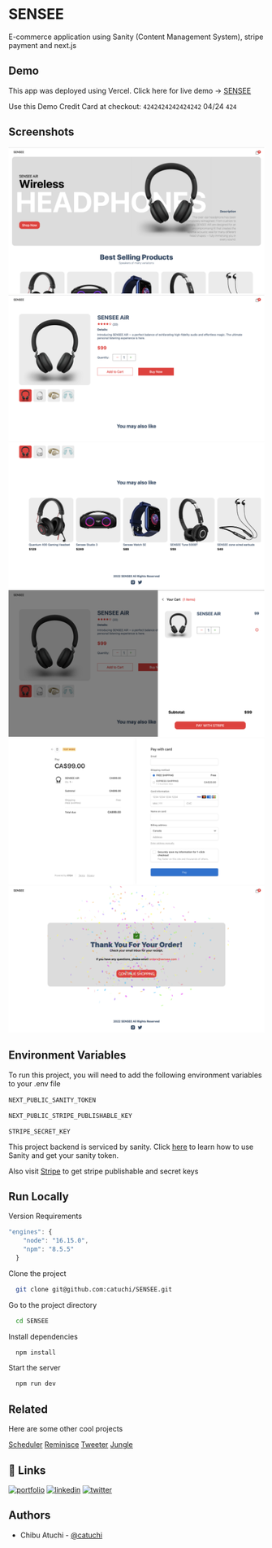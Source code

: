 # SENSEE

E-commerce application using Sanity (Content Management System), stripe payment and next.js

## Demo

This app was deployed using Vercel. Click here for live demo -> [SENSEE](https://sensee.vercel.app/)

Use this Demo Credit Card at checkout: `4242424242424242` 04/24 `424`

## Screenshots

![Home Page](https://github.com/catuchi/SENSEE/blob/main/public/assets/homepage.png?raw=true)
![Product Details](https://github.com/catuchi/SENSEE/blob/main/public/assets/productDetails.png?raw=true)
![Products](https://github.com/catuchi/SENSEE/blob/main/public/assets/products.png?raw=true)
![Cart](https://github.com/catuchi/SENSEE/blob/main/public/assets/cart.png?raw=true)
![Checkout](https://github.com/catuchi/SENSEE/blob/main/public/assets/checkout.png?raw=true)
![Success](https://github.com/catuchi/SENSEE/blob/main/public/assets/success.png?raw=true)

## Environment Variables

To run this project, you will need to add the following environment variables to your .env file

`NEXT_PUBLIC_SANITY_TOKEN`

`NEXT_PUBLIC_STRIPE_PUBLISHABLE_KEY`

`STRIPE_SECRET_KEY`

This project backend is serviced by sanity. Click [here](https://www.youtube.com/watch?v=bDVAQZVeebw) to learn how to use Sanity and get your sanity token.

Also visit [Stripe](https://stripe.com/) to get stripe publishable and secret keys

## Run Locally

Version Requirements

```js
"engines": {
    "node": "16.15.0",
    "npm": "8.5.5"
  }
```

Clone the project

```bash
  git clone git@github.com:catuchi/SENSEE.git
```

Go to the project directory

```bash
  cd SENSEE
```

Install dependencies

```bash
  npm install
```

Start the server

```bash
  npm run dev
```

## Related

Here are some other cool projects

[Scheduler](https://github.com/catuchi/scheduler)
[Reminisce](https://github.com/catuchi/reminisce)
[Tweeter](https://github.com/catuchi/tweeter)
[Jungle](https://github.com/catuchi/jungle-rails)

## 🔗 Links

[![portfolio](https://img.shields.io/badge/my_portfolio-000?style=for-the-badge&logo=ko-fi&logoColor=white)](https://chibu-atuchi.netlify.app/)
[![linkedin](https://img.shields.io/badge/linkedin-0A66C2?style=for-the-badge&logo=linkedin&logoColor=white)](https://www.linkedin.com/in/chibu-atuchi/)
[![twitter](https://img.shields.io/badge/gmail-1DA1F2?style=for-the-badge&logo=gmail&logoColor=red)](mailto:atuchibueze@gmail.com)

## Authors

- Chibu Atuchi - [@catuchi](https://www.github.com/catuchi)
